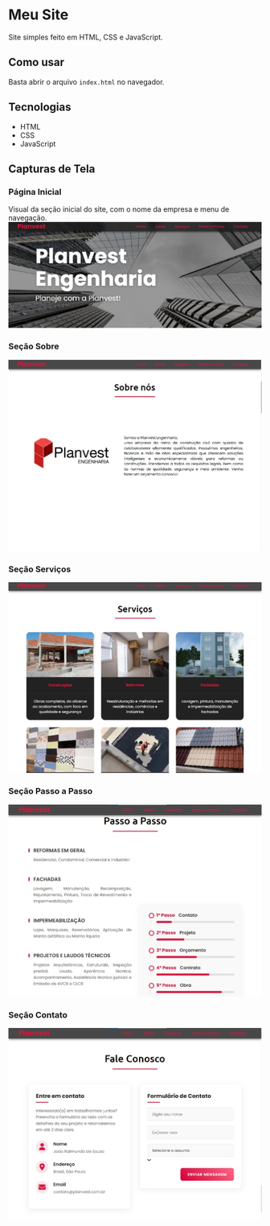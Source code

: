 # Meu Site

Site simples feito em HTML, CSS e JavaScript.

## Como usar

Basta abrir o arquivo `index.html` no navegador.

## Tecnologias

- HTML
- CSS
- JavaScript

## Capturas de Tela

### Página Inicial
Visual da seção inicial do site, com o nome da empresa e menu de navegação.
![Página Inicial](image/home.jpg)

### Seção Sobre
![Página Sobre](image/sobre.jpg)

### Seção Serviços
![Página Serviços](image/servicos.jpg)

### Seção Passo a Passo
![Página Passo a Passo](image/passo.jpg)

### Seção Contato
![Página Contato](image/contato.jpg)
